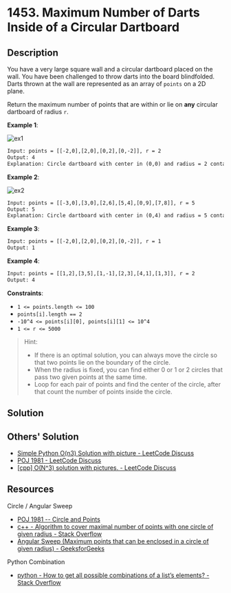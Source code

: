 # 1453. Maximum Number of Darts Inside of a Circular Dartboard

## Description

You have a very large square wall and a circular dartboard placed on the wall. You have been challenged to throw darts into the board blindfolded. Darts thrown at the wall are represented as an array of `points` on a 2D plane.

Return the maximum number of points that are within or lie on **any** circular dartboard of radius `r`.

**Example 1**:

![ex1](https://assets.leetcode.com/uploads/2020/04/29/sample_1_1806.png)

```txt
Input: points = [[-2,0],[2,0],[0,2],[0,-2]], r = 2
Output: 4
Explanation: Circle dartboard with center in (0,0) and radius = 2 contain all points.
```

**Example 2**:

![ex2](https://assets.leetcode.com/uploads/2020/04/29/sample_2_1806.png)

```txt
Input: points = [[-3,0],[3,0],[2,6],[5,4],[0,9],[7,8]], r = 5
Output: 5
Explanation: Circle dartboard with center in (0,4) and radius = 5 contain all points except the point (7,8).
```

**Example 3**:

```txt
Input: points = [[-2,0],[2,0],[0,2],[0,-2]], r = 1
Output: 1
```

**Example 4**:

```txt
Input: points = [[1,2],[3,5],[1,-1],[2,3],[4,1],[1,3]], r = 2
Output: 4
```

**Constraints**:

* `1 <= points.length <= 100`
* `points[i].length == 2`
* `-10^4 <= points[i][0], points[i][1] <= 10^4`
* `1 <= r <= 5000`

> Hint:
>
> * If there is an optimal solution, you can always move the circle so that two points lie on the boundary of the circle.
> * When the radius is fixed, you can find either 0 or 1 or 2 circles that pass two given points at the same time.
> * Loop for each pair of points and find the center of the circle, after that count the number of points inside the circle.

## Solution

## Others' Solution

* [Simple Python O(n3) Solution with picture - LeetCode Discuss](https://leetcode.com/problems/maximum-number-of-darts-inside-of-a-circular-dartboard/discuss/636345/Simple-Python-O%28n3%29-Solution-with-picture)
* [POJ 1981 - LeetCode Discuss](https://leetcode.com/problems/maximum-number-of-darts-inside-of-a-circular-dartboard/discuss/636372/POJ-1981)
* [[cpp] O(N^3) solution with pictures. - LeetCode Discuss](https://leetcode.com/problems/maximum-number-of-darts-inside-of-a-circular-dartboard/discuss/636332/cpp-O%28N3%29-solution-with-pictures.)

## Resources

Circle / Angular Sweep

* [POJ 1981 -- Circle and Points](http://poj.org/problem?id=1981)
* [c++ - Algorithm to cover maximal number of points with one circle of given radius - Stack Overflow](https://stackoverflow.com/questions/3229459/algorithm-to-cover-maximal-number-of-points-with-one-circle-of-given-radius/3229582#3229582)
* [Angular Sweep (Maximum points that can be enclosed in a circle of given radius) - GeeksforGeeks](https://www.geeksforgeeks.org/angular-sweep-maximum-points-can-enclosed-circle-given-radius/)

Python Combination

* [python - How to get all possible combinations of a list’s elements? - Stack Overflow](https://stackoverflow.com/questions/464864/how-to-get-all-possible-combinations-of-a-list-s-elements)
